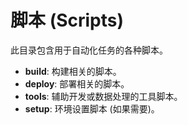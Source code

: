 # 脚本 (Scripts)

此目录包含用于自动化任务的各种脚本。

- **build**: 构建相关的脚本。
- **deploy**: 部署相关的脚本。
- **tools**: 辅助开发或数据处理的工具脚本。
- **setup**: 环境设置脚本 (如果需要)。